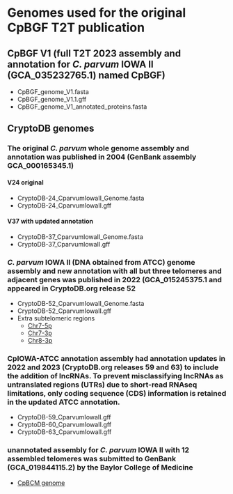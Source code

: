 # Genomes used for the original CpBGF T2T publication

## CpBGF V1 (full T2T 2023 assembly and annotation for *C. parvum* IOWA II (GCA_035232765.1) named CpBGF)

* CpBGF_genome_V1.fasta
* CpBGF_genome_V1.1.gff
* CpBGF_genome_V1_annotated_proteins.fasta

## CryptoDB genomes

### The original *C. parvum* whole genome assembly and annotation was published in 2004 (GenBank assembly GCA_000165345.1)

#### V24 original

* CryptoDB-24_CparvumIowaII_Genome.fasta
* CryptoDB-24_CparvumIowaII.gff

#### V37 with updated annotation

* CryptoDB-37_CparvumIowaII_Genome.fasta
* CryptoDB-37_CparvumIowaII.gff

### *C. parvum* IOWA II (DNA obtained from ATCC) genome assembly and new annotation with all but three telomeres and adjacent genes was published in 2022 (GCA_015245375.1 and appeared in CryptoDB.org release 52

* CryptoDB-52_CparvumIowaII_Genome.fasta
* CryptoDB-52_CparvumIowaII.gff
* Extra subtelomeric regions
  * [Chr7-5p](https://www.ncbi.nlm.nih.gov/nuccore/MZ892386.1)
  * [Chr7-3p](https://www.ncbi.nlm.nih.gov/nuccore/MZ892388.1)
  * [Chr8-3p](https://www.ncbi.nlm.nih.gov/nuccore/MZ892387.1)

### CpIOWA-ATCC annotation assembly had annotation updates in 2022 and 2023 (CryptoDB.org releases 59 and 63) to include the addition of lncRNAs. To prevent misclassifying lncRNAs as untranslated regions (UTRs) due to short-read RNAseq limitations, only coding sequence (CDS) information is retained in the updated ATCC annotation.

* CryptoDB-59_CparvumIowaII.gff
* CryptoDB-60_CparvumIowaII.gff
* CryptoDB-63_CparvumIowaII.gff


### unannotated assembly for *C. parvum* IOWA II with 12 assembled telomeres was submitted to GenBank (GCA_019844115.2) by the Baylor College of Medicine

* [CpBCM genome](https://www.ncbi.nlm.nih.gov/datasets/genome/GCA_019844115.2/)


